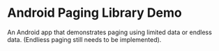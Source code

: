 # Android Paging Library Demo
An Android app that demonstrates paging using limited data or endless data. (Endliess paging still needs to be implemented).
